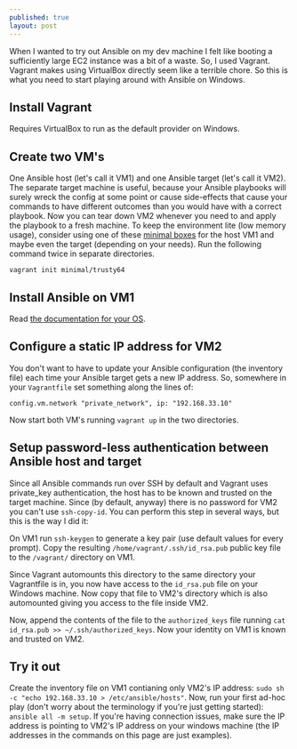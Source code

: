 ```yaml
---
published: true
layout: post
---
```



When I wanted to try out Ansible on my dev machine I felt like booting a sufficiently large EC2 instance was a bit of a waste. So, I used Vagrant. Vagrant makes using VirtualBox directly seem like a terrible chore. So this is what you need to start playing around with Ansible on Windows.

## Install Vagrant
Requires VirtualBox to run as the default provider on Windows.

## Create two VM's
One Ansible host (let's call it VM1) and one Ansible target (let's call it VM2). The separate target machine is useful, because your Ansible playbooks will surely wreck the config at some point or cause side-effects that cause your commands to have different outcomes than you would have with a correct playbook. Now you can tear down VM2 whenever you need to and apply the playbook to a fresh machine. To keep the environment lite (low memory usage), consider using one of these [minimal boxes](https://atlas.hashicorp.com/minimal) for the host VM1 and maybe even the target (depending on your needs). Run the following command twice in separate directories.

    vagrant init minimal/trusty64

## Install Ansible on VM1
Read [the documentation for your OS](http://docs.ansible.com/ansible/intro_installation.html).

## Configure a static IP address for VM2
You don't want to have to update your Ansible configuration (the inventory file) each time your Ansible target gets a new IP address. So, somewhere in your `Vagrantfile` set something along the lines of:

    config.vm.network "private_network", ip: "192.168.33.10"

Now start both VM's running `vagrant up` in the two directories.

## Setup password-less authentication between Ansible host and target
Since all Ansible commands run over SSH by default and Vagrant uses private_key authentication, the host has to be known and trusted on the target machine. Since (by default, anyway) there is no password for VM2 you can't use `ssh-copy-id`. You can perform this step in several ways, but this is the way I did it:

On VM1 run `ssh-keygen` to generate a key pair (use default values for every prompt). Copy the resulting `/home/vagrant/.ssh/id_rsa.pub` public key file to the `/vagrant/` directory on VM1. 

Since Vagrant automounts this directory to the same directory your Vagrantfile is in, you now have access to the `id_rsa.pub` file on your Windows machine. Now copy that file to VM2's directory which is also automounted giving you access to the file inside VM2. 

Now, append the contents of the file to the `authorized_keys` file running `cat id_rsa.pub >> ~/.ssh/authorized_keys`. Now your identity on VM1 is known and trusted on VM2.

## Try it out
Create the inventory file on VM1 contianing only VM2's IP address: `sudo sh -c "echo 192.168.33.10 > /etc/ansible/hosts"`. Now, run your first ad-hoc play (don't worry about the terminology if you're just getting started): `ansible all -m setup`. If you're having connection issues, make sure the IP address is pointing to VM2's IP address on your windows machine (the IP addresses in the commands on this page are just examples).
